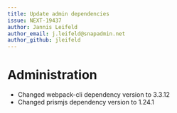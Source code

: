 ```yaml
---
title: Update admin dependencies
issue: NEXT-19437
author: Jannis Leifeld
author_email: j.leifeld@snapadmin.net
author_github: jleifeld
---
```

# Administration
* Changed webpack-cli dependency version to 3.3.12
* Changed prismjs dependency version to 1.24.1
